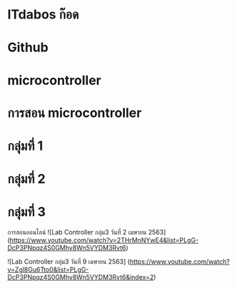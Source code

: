 # ITdabos ก๊อด

# Github


# microcontroller



# การสอน microcontroller

# กลุ่มที่ 1


# กลุ่มที่ 2


# กลุ่มที่ 3
การสอนออนไลน์
![Lab Controller กลุ่ม3 วันที่ 2 เมษายน 2563] (https://www.youtube.com/watch?v=2THrMnNYwE4&list=PLgG-DcP3PNpqz4S0GMhy8Wn5VYDM3Rvt6)

![Lab Controller กลุ่ม3 วันที่ 9 เมษายน 2563] (https://www.youtube.com/watch?v=Zgl8Gu6Tto0&list=PLgG-DcP3PNpqz4S0GMhy8Wn5VYDM3Rvt6&index=2)



